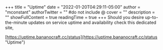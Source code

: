 +++
title = "Uptime"
date = "2022-01-20T04:29:11-05:00"
author = "mconstant"
authorTwitter = "" #do not include @
cover = ""
description = ""
showFullContent = true
readingTime = true
+++
Should you desire up-to-the-minute updates on service uptime and availability check this dedicated site,


[https://uptime.bananocraft.cc/status](https://uptime.bananocraft.cc/status "Uptime")